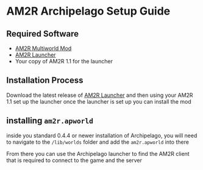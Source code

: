 # AM2R Archipelago Setup Guide

## Required Software
[comment]: <> (Change this reference before release)
- [AM2R Multiworld Mod](https://github.com/DodoBirby/AM2R-Multiworld-Mod/releases/latest)
- [AM2R Launcher](https://github.com/AM2R-Community-Developers/AM2RLauncher/releases)
- Your copy of AM2R 1.1 for the launcher

## Installation Process

Download the latest release of [AM2R Launcher](https://github.com/AM2R-Community-Developers/AM2RLauncher/releases) and 
then using your AM2R 1.1 set up the launcher once the launcher is set up you can install the mod

## installing `am2r.apworld`

inside you standard 0.4.4  or newer installation of Archipelago, you will need to navigate to the `/lib/worlds` folder
and add the `am2r.apworld` into there 

From there you can use the Archipelago launcher to find the AM2R client that is required to connect to the game and the server